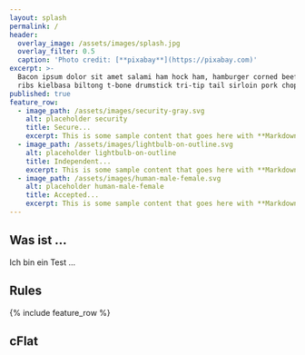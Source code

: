 ```yaml
---
layout: splash
permalink: /
header:
  overlay_image: /assets/images/splash.jpg
  overlay_filter: 0.5
  caption: 'Photo credit: [**pixabay**](https://pixabay.com)'
excerpt: >-
  Bacon ipsum dolor sit amet salami ham hock ham, hamburger corned beef short
  ribs kielbasa biltong t-bone drumstick tri-tip tail sirloin pork chop.
published: true
feature_row:
  - image_path: /assets/images/security-gray.svg
    alt: placeholder security
    title: Secure...
    excerpt: This is some sample content that goes here with **Markdown** formatting.
  - image_path: /assets/images/lightbulb-on-outline.svg
    alt: placeholder lightbulb-on-outline
    title: Independent...
    excerpt: This is some sample content that goes here with **Markdown** formatting.
  - image_path: /assets/images/human-male-female.svg
    alt: placeholder human-male-female
    title: Accepted...
    excerpt: This is some sample content that goes here with **Markdown** formatting.
---
```

<p></p>
  
## Was ist ...

Ich bin ein Test ...

## Rules

{% include feature_row %}

## cFlat
